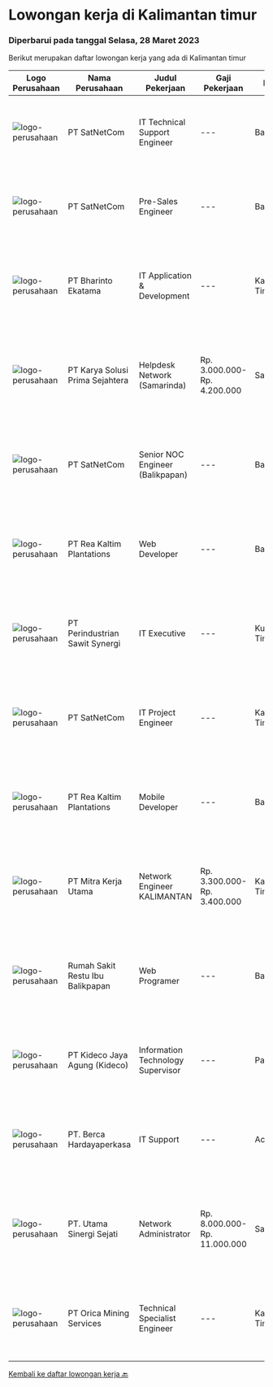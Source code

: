 
  # Lowongan kerja di Kalimantan timur

  ### Diperbarui pada tanggal Selasa, 28 Maret 2023

  Berikut merupakan daftar lowongan kerja yang ada di Kalimantan timur

  |Logo Perusahaan | Nama Perusahaan | Judul Pekerjaan | Gaji Pekerjaan | Lokasi | Deskripsi | Tanggal diunggah | Pranala |
  | -------------- | --------------- | --------------- | --------- | --------- | -------------- | ------- | ----------- |
  |![logo-perusahaan](https://image-service-cdn.seek.com.au/6108f58b8d52b8e5523830ee4b11d6074377e515/ee4dce1061f3f616224767ad58cb2fc751b8d2dc)|PT SatNetCom|IT Technical Support Engineer|---|Balikpapan|Skill and Requirements: Maximum 30 Years Old D3 or S1 Computer or Electrical Engineering Experience with VSAT is highly Preferred Have good knowledge...|Jumat, 24 Maret 2023|https://www.jobstreet.co.id/id/job/it-technical-support-engineer-4262824?token=0~daab2b85-1561-49be-98db-739589329f3d&sectionRank=1&jobId=jobstreet-id-job-4262824|
|![logo-perusahaan](https://image-service-cdn.seek.com.au/6108f58b8d52b8e5523830ee4b11d6074377e515/ee4dce1061f3f616224767ad58cb2fc751b8d2dc)|PT SatNetCom|Pre-Sales Engineer|---|Balikpapan|Education background IT, Electronic D3/S1 Working experience minimum 1 year as Presales, Solution Sales, Product Sales. Fluent in English (speaking...|Jumat, 24 Maret 2023|https://www.jobstreet.co.id/id/job/pre-sales-engineer-4262733?token=0~daab2b85-1561-49be-98db-739589329f3d&sectionRank=2&jobId=jobstreet-id-job-4262733|
|![logo-perusahaan](https://image-service-cdn.seek.com.au/9c28ac30bef277adbc7a8d701ba1d24a32a7d292/ee4dce1061f3f616224767ad58cb2fc751b8d2dc)|PT Bharinto Ekatama|IT Application & Development|---|Kalimantan Timur|Day-to-day tasks : Develop applications based on IT Demand Monitor and update tasks on the git workflow Set up and manage the budget for developer...|Rabu, 22 Maret 2023|https://www.jobstreet.co.id/id/job/it-application-development-4271023?token=0~daab2b85-1561-49be-98db-739589329f3d&sectionRank=3&jobId=jobstreet-id-job-4271023|
|![logo-perusahaan](https://image-service-cdn.seek.com.au/bb0f2c313297f2db3d497466b95d7da85644edc0/ee4dce1061f3f616224767ad58cb2fc751b8d2dc)|PT Karya Solusi Prima Sejahtera|Helpdesk Network (Samarinda)|Rp. 3.000.000-Rp. 4.200.000|Samarinda|KUALIFIKASI Pendidikan diutamakan D3/S1 jurusan Teknik Telekomunikasi dan Teknik Informatika Kompetensi Nonteknis: Mampu berkomunikasi dengan baik dan...|Rabu, 22 Maret 2023|https://www.jobstreet.co.id/id/job/helpdesk-network-samarinda-4260207?token=0~daab2b85-1561-49be-98db-739589329f3d&sectionRank=4&jobId=jobstreet-id-job-4260207|
|![logo-perusahaan](https://image-service-cdn.seek.com.au/6108f58b8d52b8e5523830ee4b11d6074377e515/ee4dce1061f3f616224767ad58cb2fc751b8d2dc)|PT SatNetCom|Senior NOC Engineer (Balikpapan)|---|Balikpapan|Skills: Excellent knowledge of wireless networking, TCP/IP Protocol, LANs, routers, switches, and server/client both practical and theory. Good...|Selasa, 21 Maret 2023|https://www.jobstreet.co.id/id/job/senior-noc-engineer-balikpapan-4250570?token=0~daab2b85-1561-49be-98db-739589329f3d&sectionRank=5&jobId=jobstreet-id-job-4250570|
|![logo-perusahaan](https://image-service-cdn.seek.com.au/fea7ad6f93d59645d16dc01d0131e08380031828/ee4dce1061f3f616224767ad58cb2fc751b8d2dc)|PT Rea Kaltim Plantations|Web Developer|---|Balikpapan|Uraian Pekerjaan :  Melakukan coding/programming aplikasi web mencakup front-end, back-end, beserta dengan integrasinya. Melakukan coding/programming...|Minggu, 19 Maret 2023|https://www.jobstreet.co.id/id/job/web-developer-4248936?token=0~daab2b85-1561-49be-98db-739589329f3d&sectionRank=6&jobId=jobstreet-id-job-4248936|
|![logo-perusahaan](https://image-service-cdn.seek.com.au/b7622bbd3cbd2bad3db23c4d93424393d44373ea/ee4dce1061f3f616224767ad58cb2fc751b8d2dc)|PT Perindustrian Sawit Synergi|IT Executive|---|Kutai Timur|Role and Responsibilities Receive, prioritize, and resolve requests for IT assistance. Recommend purchasing IT hardware, software and other things...|Rabu, 15 Maret 2023|https://www.jobstreet.co.id/id/job/it-executive-5317235/origin/my?token=0~daab2b85-1561-49be-98db-739589329f3d&sectionRank=7&jobId=jobstreet-my-job-5317235|
|![logo-perusahaan](https://image-service-cdn.seek.com.au/6108f58b8d52b8e5523830ee4b11d6074377e515/ee4dce1061f3f616224767ad58cb2fc751b8d2dc)|PT SatNetCom|IT Project Engineer|---|Kalimantan Timur|Skills: Good Knowledge about IT System Good Knowledge of wire/wireless computer networking Good Knowledge about Electronic and Electrical System Good...|Rabu, 15 Maret 2023|https://www.jobstreet.co.id/id/job/it-project-engineer-4250808?token=0~daab2b85-1561-49be-98db-739589329f3d&sectionRank=8&jobId=jobstreet-id-job-4250808|
|![logo-perusahaan](https://image-service-cdn.seek.com.au/e689fceffebbf3fd4019d3273a1f41dc66088fcf/ee4dce1061f3f616224767ad58cb2fc751b8d2dc)|PT Rea Kaltim Plantations|Mobile Developer|---|Balikpapan|Uraian Pekerjaan : Melakukan coding/programming aplikasi mobile mencakup front-end, back-end, beserta dengan integrasinya. Melakukan...|Selasa, 14 Maret 2023|https://www.jobstreet.co.id/id/job/mobile-developer-4240317?token=0~daab2b85-1561-49be-98db-739589329f3d&sectionRank=9&jobId=jobstreet-id-job-4240317|
|![logo-perusahaan](https://image-service-cdn.seek.com.au/007ca4dc2a39844c308d47d1a7523478c233f0b2/ee4dce1061f3f616224767ad58cb2fc751b8d2dc)|PT Mitra Kerja Utama|Network Engineer KALIMANTAN|Rp. 3.300.000-Rp. 3.400.000|Kalimantan Timur|Deskripsi pekerjaan:1. Melakukan aktivitas instalasi dan aktivasi kepada pelanggan2. Memberikan dukungan teknis kepada pelanggan melalui pemecahan...|Senin, 06 Maret 2023|https://www.jobstreet.co.id/id/job/network-engineer-kalimantan-4249534?token=0~daab2b85-1561-49be-98db-739589329f3d&sectionRank=10&jobId=jobstreet-id-job-4249534|
|![logo-perusahaan](https://i.ibb.co/sqvTCh9/112815900-stock-vector-no-image-available-icon-flat-vector.webp)|Rumah Sakit Restu Ibu Balikpapan|Web Programer|---|Balikpapan|Kualifikasi: S1/D3 Teknik Informatika/Manajemen Informatika/Sistem Informatika Berpengalaman 1 tahun sebagai Programmer/Developer (Lulusan baru...|Selasa, 14 Maret 2023|https://www.jobstreet.co.id/id/job/web-programer-4261453?token=0~daab2b85-1561-49be-98db-739589329f3d&sectionRank=11&jobId=jobstreet-id-job-4261453|
|![logo-perusahaan](https://image-service-cdn.seek.com.au/c459a3197888e61ec2ebe86d307dcce37e2b470f/ee4dce1061f3f616224767ad58cb2fc751b8d2dc)|PT Kideco Jaya Agung (Kideco)|Information Technology Supervisor|---|Paser|Requirements: Minimum Associate Degree (D3), major in Informatics Engineering, Electrical Engineering GPA min 3.3 Minimum 4 year’s experience in...|Rabu, 01 Maret 2023|https://www.jobstreet.co.id/id/job/information-technology-supervisor-4244610?token=0~daab2b85-1561-49be-98db-739589329f3d&sectionRank=12&jobId=jobstreet-id-job-4244610|
|![logo-perusahaan](https://image-service-cdn.seek.com.au/6a76252207cfed561e664c874d4631f4aefd8409/ee4dce1061f3f616224767ad58cb2fc751b8d2dc)|PT. Berca Hardayaperkasa|IT Support|---|Aceh|Responsibilities: Analyzing, troubleshooting, and installation to several areas including desktop hardware, operating systems (Windows 7/8/10),...|Senin, 27 Februari 2023|https://www.jobstreet.co.id/id/job/it-support-4240563?token=0~daab2b85-1561-49be-98db-739589329f3d&sectionRank=13&jobId=jobstreet-id-job-4240563|
|![logo-perusahaan](https://image-service-cdn.seek.com.au/ac251864ed155ffbbc8c2ab7688b95561ab3a331/ee4dce1061f3f616224767ad58cb2fc751b8d2dc)|PT. Utama Sinergi Sejati|Network Administrator|Rp. 8.000.000-Rp. 11.000.000|Samarinda|Deskripsi Pekerjaan Mengkonfigurasi perangkat network di field, Manage Router dan Switch Mendampingi dan mengecek proses Instalasi telekomunikasi...|Selasa, 28 Februari 2023|https://www.jobstreet.co.id/id/job/network-administrator-4242703?token=0~daab2b85-1561-49be-98db-739589329f3d&sectionRank=14&jobId=jobstreet-id-job-4242703|
|![logo-perusahaan](https://image-service-cdn.seek.com.au/7c4bc86ae48f2d299b3cdb928bd3f88d93eb838c/ee4dce1061f3f616224767ad58cb2fc751b8d2dc)|PT Orica Mining Services|Technical Specialist Engineer|---|Kalimantan Timur|About GroundProbeWe are GroundProbe, a global technology leader specialising in real-time solutions for measuring and monitoring geohazards. For 20...|Sabtu, 25 Maret 2023|https://www.jobstreet.co.id/id/job/technical-specialist-engineer-1035175642?token=0~daab2b85-1561-49be-98db-739589329f3d&sectionRank=15&jobId=jobstreet-id-job-1035175642|


  [Kembali ke daftar lowongan kerja 🔙](../README.md#daftar-lowongan-kerja)
  